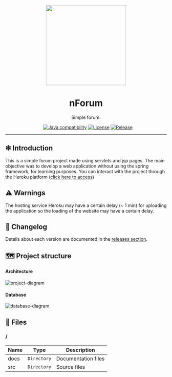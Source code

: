 <p align='center'>
<img width="250px" src='https://raw.githubusercontent.com/williamniemiec/nForum/master/docs/img/logo/logo.png?raw=true' />
</p>

<h1 align='center'>nForum</h1>
<p align='center'>Simple forum.</p>
<p align="center">
	<a href="https://github.com/williamniemiec/nForum/actions/workflows/windows.yml"><img src="https://github.com/williamniemiec/nForum/actions/workflows/windows.yml/badge.svg" alt=""></a>
	<a href="https://github.com/williamniemiec/nForum/actions/workflows/macos.yml"><img src="https://github.com/williamniemiec/nForum/actions/workflows/macos.yml/badge.svg" alt=""></a>
	<a href="https://github.com/williamniemiec/nForum/actions/workflows/ubuntu.yml"><img src="https://github.com/williamniemiec/nForum/actions/workflows/ubuntu.yml/badge.svg" alt=""></a>
	<a href="http://java.oracle.com"><img src="https://img.shields.io/badge/java-8-D0008F.svg" alt="Java compatibility"></a>
	<a href="https://github.com/williamniemiec/nForum/blob/master/LICENSE"><img src="https://img.shields.io/badge/License-BSD0-919191.svg" alt="License"></a>
	<a href="https://github.com/williamniemiec/nForum/releases"><img src="https://img.shields.io/github/v/release/williamniemiec/nForum" alt="Release"></a>
</p>
<hr />

## ❇ Introduction
This is a simple forum project made using servlets and jsp pages. The main objective was to develop a web application without using the spring framework, for learning purposes. You can interact with the project through the Heroku platform ([click here to access](https://wniemiec-app-nforum.herokuapp.com/)) 

## ⚠ Warnings
The hosting service Heroku may have a certain delay (~ 1 min) for uploading the application so the loading of the website may have a certain delay. 

## 🚩 Changelog
Details about each version are documented in the [releases section](https://github.com/williamniemiec/nForum/releases).

## 🗺 Project structure
#### Architecture
![project-diagram](https://raw.githubusercontent.com/williamniemiec/nForum/master/docs/design/architecture.png?raw=true)

#### Database
![database-diagram](https://raw.githubusercontent.com/williamniemiec/nForum/master/docs/design/db-schema.png?raw=true)

## 📁 Files
### /
|        Name 	|Type|Description|
|----------------|-------------------------------|-----------------------------|
|docs |`Directory`|Documentation files|
|src     |`Directory`| Source files |
